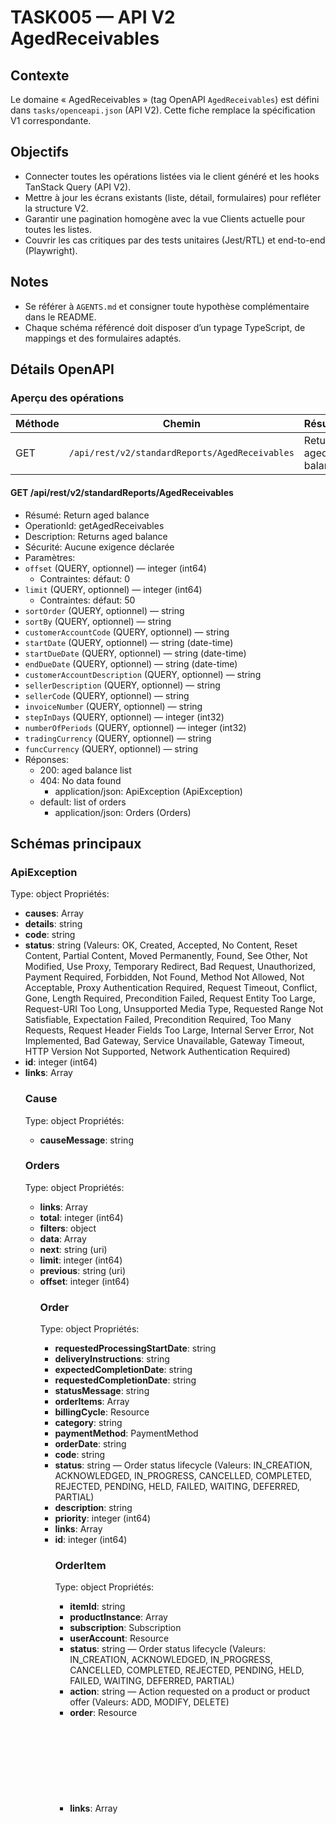 # TASK005 — API V2 AgedReceivables

## Contexte
Le domaine « AgedReceivables » (tag OpenAPI `AgedReceivables`) est défini dans `tasks/openceapi.json` (API V2). Cette fiche remplace la spécification V1 correspondante.

## Objectifs
- Connecter toutes les opérations listées via le client généré et les hooks TanStack Query (API V2).
- Mettre à jour les écrans existants (liste, détail, formulaires) pour refléter la structure V2.
- Garantir une pagination homogène avec la vue Clients actuelle pour toutes les listes.
- Couvrir les cas critiques par des tests unitaires (Jest/RTL) et end-to-end (Playwright).

## Notes
- Se référer à `AGENTS.md` et consigner toute hypothèse complémentaire dans le README.
- Chaque schéma référencé doit disposer d’un typage TypeScript, de mappings et des formulaires adaptés.

## Détails OpenAPI

### Aperçu des opérations

| Méthode | Chemin | Résumé | OperationId |
| --- | --- | --- | --- |
| GET | `/api/rest/v2/standardReports/AgedReceivables` | Return aged balance | getAgedReceivables |

#### GET /api/rest/v2/standardReports/AgedReceivables

- Résumé: Return aged balance
- OperationId: getAgedReceivables
- Description: Returns aged balance
- Sécurité: Aucune exigence déclarée
- Paramètres:
- `offset` (QUERY, optionnel) — integer (int64)
  - Contraintes: défaut: 0
- `limit` (QUERY, optionnel) — integer (int64)
  - Contraintes: défaut: 50
- `sortOrder` (QUERY, optionnel) — string
- `sortBy` (QUERY, optionnel) — string
- `customerAccountCode` (QUERY, optionnel) — string
- `startDate` (QUERY, optionnel) — string (date-time)
- `startDueDate` (QUERY, optionnel) — string (date-time)
- `endDueDate` (QUERY, optionnel) — string (date-time)
- `customerAccountDescription` (QUERY, optionnel) — string
- `sellerDescription` (QUERY, optionnel) — string
- `sellerCode` (QUERY, optionnel) — string
- `invoiceNumber` (QUERY, optionnel) — string
- `stepInDays` (QUERY, optionnel) — integer (int32)
- `numberOfPeriods` (QUERY, optionnel) — integer (int32)
- `tradingCurrency` (QUERY, optionnel) — string
- `funcCurrency` (QUERY, optionnel) — string
- Réponses:
  - 200: aged balance list
  - 404: No data found
    - application/json: ApiException (ApiException)
  - default: list of orders
    - application/json: Orders (Orders)

## Schémas principaux

### ApiException
Type: object
Propriétés:
- **causes**: Array<Cause>
- **details**: string
- **code**: string
- **status**: string (Valeurs: OK, Created, Accepted, No Content, Reset Content, Partial Content, Moved Permanently, Found, See Other, Not Modified, Use Proxy, Temporary Redirect, Bad Request, Unauthorized, Payment Required, Forbidden, Not Found, Method Not Allowed, Not Acceptable, Proxy Authentication Required, Request Timeout, Conflict, Gone, Length Required, Precondition Failed, Request Entity Too Large, Request-URI Too Long, Unsupported Media Type, Requested Range Not Satisfiable, Expectation Failed, Precondition Required, Too Many Requests, Request Header Fields Too Large, Internal Server Error, Not Implemented, Bad Gateway, Service Unavailable, Gateway Timeout, HTTP Version Not Supported, Network Authentication Required)
- **id**: integer (int64)
- **links**: Array<object>

### Cause
Type: object
Propriétés:
- **causeMessage**: string

### Orders
Type: object
Propriétés:
- **links**: Array<object>
- **total**: integer (int64)
- **filters**: object
- **data**: Array<Order>
- **next**: string (uri)
- **limit**: integer (int64)
- **previous**: string (uri)
- **offset**: integer (int64)

### Order
Type: object
Propriétés:
- **requestedProcessingStartDate**: string
- **deliveryInstructions**: string
- **expectedCompletionDate**: string
- **requestedCompletionDate**: string
- **statusMessage**: string
- **orderItems**: Array<OrderItem>
- **billingCycle**: Resource
- **category**: string
- **paymentMethod**: PaymentMethod
- **orderDate**: string
- **code**: string
- **status**: string — Order status lifecycle (Valeurs: IN_CREATION, ACKNOWLEDGED, IN_PROGRESS, CANCELLED, COMPLETED, REJECTED, PENDING, HELD, FAILED, WAITING, DEFERRED, PARTIAL)
- **description**: string
- **priority**: integer (int64)
- **links**: Array<object>
- **id**: integer (int64)

### OrderItem
Type: object
Propriétés:
- **itemId**: string
- **productInstance**: Array<ProductInstance>
- **subscription**: Subscription
- **userAccount**: Resource
- **status**: string — Order status lifecycle (Valeurs: IN_CREATION, ACKNOWLEDGED, IN_PROGRESS, CANCELLED, COMPLETED, REJECTED, PENDING, HELD, FAILED, WAITING, DEFERRED, PARTIAL)
- **action**: string — Action requested on a product or product offer (Valeurs: ADD, MODIFY, DELETE)
- **order**: Resource
- **links**: Array<object>
- **code**: string
- **id**: integer (int64)

### ProductInstance
Type: object
Propriétés:
- **productPrice**: number (double)
- **product**: Resource
- **quantity**: integer (int64)
- **seller**: Resource
- **code**: string
- **links**: Array<object>
- **id**: integer (int64)

### Resource
Type: object
Propriétés:
- **links**: Array<object>
- **code**: string
- **id**: integer (int64)

### Subscription
Type: object
Propriétés:
- **serviceInstances**: Array<ServiceInstance>
- **endAgreementDate**: string
- **offerTemplate**: Resource
- **subscriptionDate**: string
- **userAccount**: Resource
- **seller**: Resource
- **code**: string
- **links**: Array<object>
- **id**: integer (int64)

### ServiceInstance
Type: object
Propriétés:
- **serviceTemplate**: Resource
- **quantity**: integer (int64)
- **links**: Array<object>
- **code**: string
- **id**: integer (int64)

### PaymentMethod
Type: object
Propriétés:
- **type**: string — Payment Method types (Valeurs: CHECK, DIRECTDEBIT, WIRETRANSFER, CARD, PAYPAL, STRIPE, CASH)
- **links**: Array<object>
- **code**: string
- **id**: integer (int64)

---

_Dernière mise à jour générée automatiquement à partir de `tasks/openceapi.json`. Régénérez après toute évolution du schéma OpenAPI._
